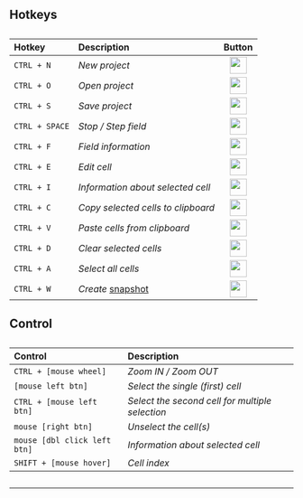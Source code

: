 
## Hotkeys   

##  

##  
 
 | Hotkey | Description | Button |
 | :--- | :--- | :----: |
 | `CTRL + N` | *New project* | <img src="qrc:/resources/img/asterisk.svg" height="30"/> | 
 | `CTRL + O` | *Open project* | <img src="qrc:/resources/img/open_folder.svg" height="30"/> |
 | `CTRL + S` | *Save project* | <img src="qrc:/resources/img/save.svg" height="30"/> |
 | `CTRL + SPACE` | *Stop / Step field* | <img src="qrc:/resources/img/step_stop.svg" height="30"/> |
 | `CTRL + F` | *Field information* | <img src="qrc:/resources/img/field.svg" height="30"/> |
 | `CTRL + E` | *Edit cell* | <img src="qrc:/resources/img/edit.svg" height="30"/> | 
 | `CTRL + I` | *Information about selected cell* | <img src="qrc:/resources/img/cell.svg" height="30"/> |
 | `CTRL + C` | *Copy selected cells to clipboard* | <img src="qrc:/resources/img/copy.svg" height="30"/> |
 | `CTRL + V` | *Paste cells from clipboard* | <img src="qrc:/resources/img/paste.svg" height="30"/> |
 | `CTRL + D` | *Clear selected cells* | <img src="qrc:/resources/img/delete.svg" height="30"/> |
 | `CTRL + A` | *Select all cells* | <img src="qrc:/resources/img/select_all.svg" height="30"/> |
 | `CTRL + W` | *Create* [snapshot](doc2_en.md) | <img src="qrc:/resources/img/check.svg" height="30"/> |

##  

## Control 

## 

## 
  
 | Control | Description |
 | :---- | :---- |
 | `CTRL + [mouse wheel]` | *Zoom IN / Zoom OUT* | 
 | `[mouse left btn]` | *Select the single (first) cell* | 
 | `CTRL + [mouse left btn]` | *Select the second cell for multiple selection* | 
 | `mouse [right btn]` | *Unselect the cell(s)* | 
 | `mouse [dbl click left btn]` | *Information about selected cell* |  
 | `SHIFT + [mouse hover]` | *Cell index* |   
 
##  

 ---
